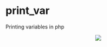 print_var
=========

Printing variables in php

<p align="center">
  <img src="https://github.com/xescoder/print_var/blob/master/img.jpg?raw=true">
</p>
